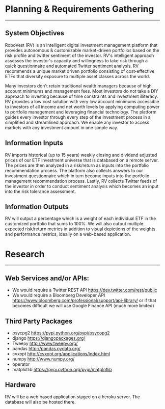 # Planning & Requirements Gathering
---

## System Objectives

RoboVest (RV) is an intelligent digital investment management platform that provides autonomous & customizable market-driven portfolios based on the risk profile and twitter sentiment of the investor.  RV's intelligent approach assesses the investor's capacity and willingness to take risk through a quick questionnaire and automated Twitter sentiment analysis. RV recommends a unique market driven portfolio consisting of cost-effective ETFs that diversify exposure to multiple asset classes across the world.

Many investors don't retain traditional wealth managers because of high account minimums and management fees. Most investors do not take a DIY approach to investing because of time constraints and investment illiteracy. RV provides a low cost solution with very low account minimums accessible to investors of all income and net worth levels by applying computing power to portfolio management and leveraging financial technology. The platform guides every investor through every step of the investment process in a simplified and streamlined approach. We enable any investor to access markets with any investment amount in one simple way.

## Information Inputs

RV imports historical (up to 15 years) weekly closing and dividend adjusted prices of our ETF investment universe that is databased on a remote server. The prices are then analyzed in a risk/return as inputs into the portfolio recommendation process. The platform also collects answers to our investment questionnaire which in turn become inputs into the portfolio management recommendation process. Lastly, RV collects Twitter feeds of the investor in order to conduct sentiment analysis which becomes an input into the risk tolerance assessment.

## Information Outputs

RV will output a percentage which is a weight of each individual ETF in the customized portfolio that sums to 100%.  We will also output multiple expected risk/return metrics in addition to visual depictions of the weights and performance metrics, ideally on a web-based application.

# Research
---

## Web Services and/or APIs:
* We would require a Twitter REST API https://dev.twitter.com/rest/public
* We would require a Bloomberg Developer API  https://www.bloomberg.com/professional/support/api-library/ or if that becomes difficult we will use Google Finance API (much more limited)

## Third Party Packages

* psycpg2 https://pypi.python.org/pypi/psycopg2
* django  https://djangopackages.org/
* Tweepy  http://www.tweepy.org/
* pandas  http://pandas.pydata.org/
* cvxopt http://cvxopt.org/applications/index.html
* numpy http://www.numpy.org/
* operator
* matplotlib https://pypi.python.org/pypi/matplotlib

## Hardware

RV will be a web based application staged on a heroku server.  The database will also be hosted there.
